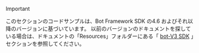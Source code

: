 > [!Important]
> このセクションのコードサンプルは、Bot Framework SDK の4.6 およびそれ以降のバージョンに基づいています。 以前のバージョンのドキュメントを探している場合は、ドキュメントの「Resources」フォルダーにある「 [bot-V3 SDK](~/resources/bot-v3/bots-overview.md) 」セクションを参照してください。
